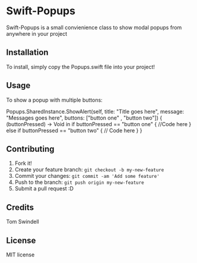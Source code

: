  
# Swift-Popups
Swift-Popups is a small convienience class to show modal popups from anywhere in your project
## Installation
To install, simply copy the Popups.swift file into your project!
## Usage
To show a popup with multiple buttons:

Popups.SharedInstance.ShowAlert(self, title: "Title goes here", message: "Messages goes here", buttons: ["button one" , "button two"]) { (buttonPressed) -> Void in
            if buttonPressed == "button one" { 
              //Code here
            } else if buttonPressed == "button two" {
            // Code here
            }
        }

## Contributing
1. Fork it!
2. Create your feature branch: `git checkout -b my-new-feature`
3. Commit your changes: `git commit -am 'Add some feature'`
4. Push to the branch: `git push origin my-new-feature`
5. Submit a pull request :D 
## Credits
Tom Swindell
## License
MIT license

